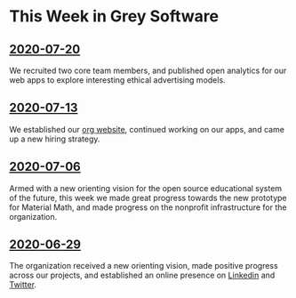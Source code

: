 # This Week in Grey Software

## [2020-07-20](./2020-07-20)

We recruited two core team members, and published open analytics for our web apps to explore interesting ethical advertising models.

## [2020-07-13](./2020-07-13)

We established our [org website](https://org.grey.software), continued working on our apps, and came up a new hiring strategy.

## [2020-07-06](./2020-07-06)

Armed with a new orienting vision for the open source educational system of the future, this week we made great progress towards the new prototype for Material Math, and made progress on the nonprofit infrastructure for the organization. 

## [2020-06-29](./2020-06-29)

The organization received a new orienting vision, made positive progress across our projects, and established an online presence on [Linkedin](https://www.linkedin.com/company/grey-software) and [Twitter](https://twitter.com/grey_software). 
